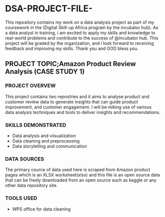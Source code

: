 # DSA-PROJECT-FILE-
This repository contains my work on a data analysis project as part of my coursework in the (Digital Skill-up Africa program by the incubator hub). As a data analyst in training, i am excited to apply my skills and knowledge to real-world problems and contribute to the success of @incubator hub. This project will be graded by the organization, and i look forward to receiving feedback and improving my skills. Thank you and GOD bless you.
## PROJECT TOPIC;Amazon Product Review Analysis (CASE STUDY 1)
### PROJECT OVERVEW 
This project contains two repostries and it aims to analyse product and customer review data to generate insights that can guide product improvement, and customer engagement. I will be miking use of various data analysis techniques and tools to deliver insights and recommendations.
### SKILLS DEMONSTRATED 
- Data analysis and viisualization
- Data cleaning and preprocessing
- Data storytelling and communication
### DATA SOURCES
The primary cource of data used here is scraped from Amazon product pages which is an XLSX worksheet(xlsx) and this file is an open source data that can be freely downloaded from an open source such as kaggle or any other data repository site.
### TOOLS USED 
- WPS office for data cleaning 

